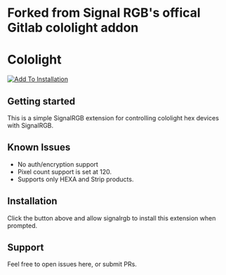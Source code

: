 # Forked from Signal RGB's offical Gitlab cololight addon 

# Cololight

[![Add To Installation](https://marketplace.signalrgb.com/resources/add-extension-256.png 'Add to My SignalRGB Installation')](signalrgb://addon/install?url=https://gitlab.com/signalrgb/cololight)

## Getting started
This is a simple SignalRGB extension for controlling cololight hex devices with SignalRGB.

## Known Issues
- No auth/encryption support
- Pixel count support is set at 120.
- Supports only HEXA and Strip products.

## Installation
Click the button above and allow signalrgb to install this extension when prompted.

## Support
Feel free to open issues here, or submit PRs.
